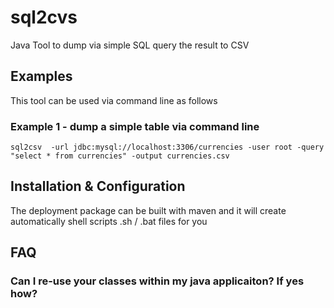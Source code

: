 # sql2cvs
Java Tool to dump via simple SQL query the result to CSV

## Examples
This tool can be used via command line as follows

### Example 1 - dump a simple table via command line
```
sql2csv  -url jdbc:mysql://localhost:3306/currencies -user root -query "select * from currencies" -output currencies.csv
```

## Installation & Configuration

The deployment package can be built with maven and it will create automatically shell scripts .sh / .bat files for you   

## FAQ 
### Can I re-use your classes  within my java applicaiton? If yes how?